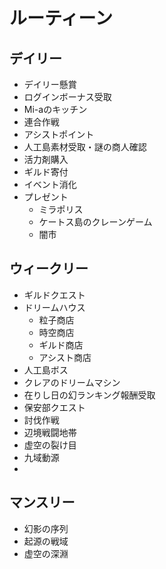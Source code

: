 # ルーティーン

## デイリー
* デイリー懸賞
* ログインボーナス受取
* Mi-aのキッチン
* 連合作戦
* アシストポイント
* 人工島素材受取・謎の商人確認
* 活力剤購入
* ギルド寄付
* イベント消化
* プレゼント
  * ミラポリス
  * ケートス島のクレーンゲーム
  * 闇市

## ウィークリー
* ギルドクエスト
* ドリームハウス
  * 粒子商店
  * 時空商店
  * ギルド商店
  * アシスト商店
* 人工島ボス
* クレアのドリームマシン
* 在りし日の幻ランキング報酬受取
* 保安部クエスト
* 討伐作戦
* 辺境戦闘地帯
* 虚空の裂け目
* 九域動源
* 

## マンスリー
* 幻影の序列
* 起源の戦域
* 虚空の深淵
